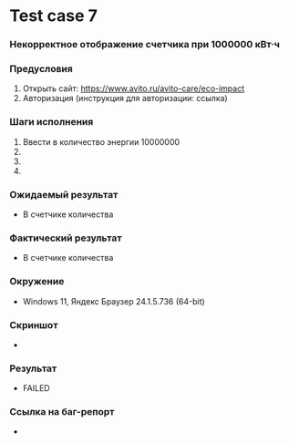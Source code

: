 # Test case 7

### Некорректное отображение счетчика при 1000000 кВт·ч

### Предусловия
1. Открыть сайт: https://www.avito.ru/avito-care/eco-impact
2. Авторизация (инструкция для авторизации: ссылка)
### Шаги исполнения

1. Ввести в количество энергии 10000000
1. 
1.  
1. 
### Ожидаемый результат
* В счетчике количества 

### Фактический результат
* В счетчике количества 


### Окружение
* Windows 11, Яндекс Браузер 24.1.5.736 (64-bit)  



### Скриншот
* 

### Результат
* FAILED

### Ссылка на баг-репорт
* 
